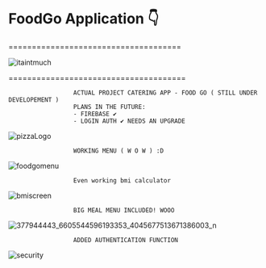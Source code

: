 # FoodGo Application 👇


=====================================


![itaintmuch](https://github.com/pogromcakaszy/ReactNativePortfolio/assets/104156848/5d0a2e1b-769a-4876-b3dc-63d2ff1e06c7)


======================================


                      ACTUAL PROJECT CATERING APP - FOOD GO ( STILL UNDER DEVELOPEMENT )
                      PLANS IN THE FUTURE:
                      - FIREBASE ✔
                      - LOGIN AUTH ✔ NEEDS AN UPGRADE
                      
![pizzaLogo](https://github.com/pogromcakaszy/ReactNativePortfolio/assets/104156848/b1789661-0a43-41d7-b677-223eedd478f7)

                      WORKING MENU ( W O W ) :D

![foodgomenu](https://github.com/pogromcakaszy/ReactNativePortfolio/assets/104156848/c6d014a4-94d5-444a-96ba-563583ad0c2a)

                      Even working bmi calculator 

![bmiscreen](https://github.com/pogromcakaszy/ReactNativePortfolio/assets/104156848/49119365-79c7-4c81-bdc8-bb8cb87e50aa)


                      BIG MEAL MENU INCLUDED! WOOO 





![377944443_6605544596193353_4045677513671386003_n](https://github.com/pogromcakaszy/ReactNativePortfolio/assets/104156848/67829a46-b1b3-44da-8aa6-3ec909f8a942)


                      ADDED AUTHENTICATION FUNCTION

                      
![security](https://github.com/pogromcakaszy/ReactNativePortfolio/assets/104156848/fa09bdcd-80c7-44b6-848f-82e2230d2962)


